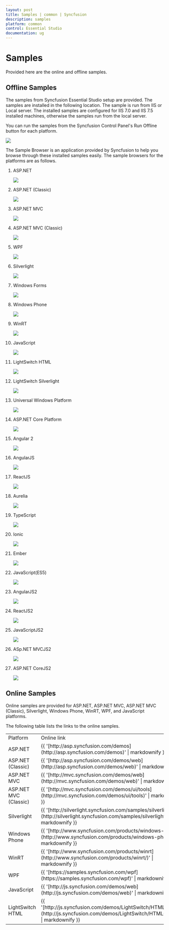```yaml
---
layout: post
title: Samples | common | Syncfusion
description: samples
platform: common
control: Essential Studio
documentation: ug
---
```


# Samples

Provided here are the online and offline samples.

##  Offline Samples

The samples from Syncfusion Essential Studio setup are provided. The samples are installed in the following location. The sample is run from IIS or Local server. The installed samples are configured for IIS 7.0 and IIS 7.5 installed machines, otherwise the samples run from the local server.

You can run the samples from the Syncfusion Control Panel's Run Offline button for each platform. 



![](Offline-Samples_images/Offline-Samples_img1.png)



The Sample Browser is an application provided by Syncfusion to help you browse through these installed samples easily. The sample browsers for the platforms are as follows.

1. ASP.NET



   ![](Offline-Samples_images/Offline-Samples_img2.png)





2. ASP.NET (Classic)



   ![](Offline-Samples_images/Offline-Samples_img3.png)





3. ASP.NET MVC



   ![](Offline-Samples_images/Offline-Samples_img4.png)





4. ASP.NET MVC (Classic)



   ![](Offline-Samples_images/Offline-Samples_img5.png)





5. WPF



   ![](Offline-Samples_images/Offline-Samples_img6.png)





6. Silverlight



    ![](Offline-Samples_images/Offline-Samples_img7.png)





7. Windows Forms



    ![](Offline-Samples_images/Offline-Samples_img8.png)





8. Windows Phone



   ![](Offline-Samples_images/Offline-Samples_img9.png)





9. WinRT



    ![](Offline-Samples_images/Offline-Samples_img10.png)





10. JavaScript



    ![](Offline-Samples_images/Offline-Samples_img11.png)





11. LightSwitch HTML



    ![](Offline-Samples_images/Offline-Samples_img12.png)





12. LightSwitch Silverlight



    ![](Offline-Samples_images/Offline-Samples_img13.png)
	
	
	
	
	
13. Universal Windows Platform



    ![](Offline-Samples_images/Offline-Samples_img14.png)
	
	
	
	
14. ASP.NET Core Platform



    ![](Offline-Samples_images/Offline-Samples_img15.png)
	
	
	
	
15. Angular 2



    ![](Offline-Samples_images/Offline-Samples_img16.png)
	
	
	
	
16. AngularJS



    ![](Offline-Samples_images/Offline-Samples_img17.png)
	
	
	
	
17. ReactJS



    ![](Offline-Samples_images/Offline-Samples_img18.png)
	
	
	
	
18. Aurelia



    ![](Offline-Samples_images/Offline-Samples_img19.png)
	
	
	
	
19. TypeScript



    ![](Offline-Samples_images/Offline-Samples_img20.png)
	
	
	
	
20. Ionic



    ![](Offline-Samples_images/Offline-Samples_img22.png)
	
	
	
21. Ember



    ![](Offline-Samples_images/Offline-Samples_img23.png)


	
22. JavaScript(ES5)

	
	
    ![](Offline-Samples_images/Offline-Samples_img24.png)  



23. AngularJS2



    ![](Offline-Samples_images/Offline-Samples_img25.png)    



24. ReactJS2



    ![](Offline-Samples_images/Offline-Samples_img26.png)



25. JavaScriptJS2



    ![](Offline-Samples_images/Offline-Samples_img27.png) 

	
	
26. ASp.NET MVCJS2



    ![](Offline-Samples_images/Offline-Samples_img29.png)
	
	
	
27. ASP.NET CoreJS2



    ![](Offline-Samples_images/Offline-Samples_img30.png)
	
	
	
## Online Samples

Online samples are provided for ASP.NET, ASP.NET MVC, ASP.NET MVC (Classic), Silverlight, Windows Phone, WinRT, WPF, and JavaScript platforms.

The following table lists the links to the online samples.



<table>
<tr>
<td>
Platform</td><td>
Online link</td></tr>
<tr>
<td>
ASP.NET</td><td>
{{ '[http://asp.syncfusion.com/demos](http://asp.syncfusion.com/demos)' | markdownify }}</td></tr>

<tr>
<td>
ASP.NET (Classic)</td><td>
{{ '[http://asp.syncfusion.com/demos/web](http://asp.syncfusion.com/demos/web)' | markdownify }}</td></tr>

<tr>
<td>
ASP.NET MVC</td><td>
{{ '[http://mvc.syncfusion.com/demos/web](http://mvc.syncfusion.com/demos/web)' | markdownify }}</td></tr>

<tr>
<td>
ASP.NET MVC (Classic)</td><td>
{{ '[http://mvc.syncfusion.com/demos/ui/tools](http://mvc.syncfusion.com/demos/ui/tools)' | markdownify }}</td></tr>

<tr>
<td>
Silverlight</td><td>
{{ '[http://silverlight.syncfusion.com/samples/silverlight/](http://silverlight.syncfusion.com/samples/silverlight/)' | markdownify }}</td></tr>

<tr>
<td>
Windows Phone</td><td>
{{ '[http://www.syncfusion.com/products/windows-phone](http://www.syncfusion.com/products/windows-phone/)' | markdownify }}</td></tr>

<tr>
<td>
WinRT</td><td>
{{ '[http://www.syncfusion.com/products/winrt](http://www.syncfusion.com/products/winrt/)' | markdownify }}</td></tr>

<tr>
<td>
WPF</td><td>
{{ '[https://samples.syncfusion.com/wpf](https://samples.syncfusion.com/wpf)' | markdownify }}</td></tr>

<tr>
<td>
JavaScript</td><td>
{{ '[http://js.syncfusion.com/demos/web](http://js.syncfusion.com/demos/web)' | markdownify }}</td></tr>

<tr>
<td>
LightSwitch HTML</td><td>
{{ '[http://js.syncfusion.com/demos/LightSwitch/HTMLClient/](http://js.syncfusion.com/demos/LightSwitch/HTMLClient/)' | markdownify }}</td></tr>

</table>


